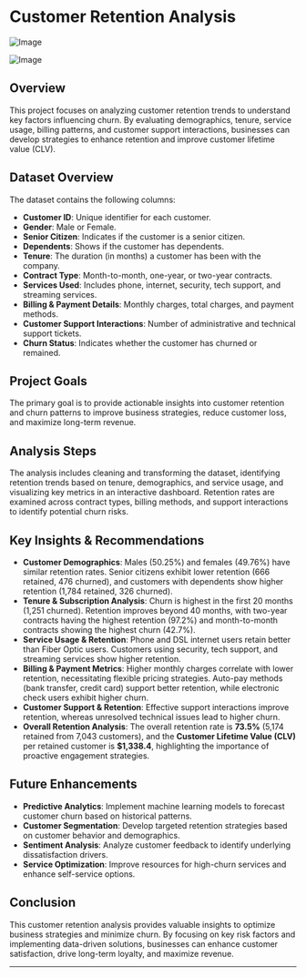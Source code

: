 # Customer Retention Analysis

![Image](https://github.com/user-attachments/assets/d063b4ad-68fd-4608-860e-357ecf209fcd)

![Image](https://github.com/user-attachments/assets/52182e6e-8766-4e53-9cad-e82994c37e11)

## Overview

This project focuses on analyzing customer retention trends to understand key factors influencing churn. By evaluating demographics, tenure, service usage, billing patterns, and customer support interactions, businesses can develop strategies to enhance retention and improve customer lifetime value (CLV).

## Dataset Overview

The dataset contains the following columns:

- **Customer ID**: Unique identifier for each customer.
- **Gender**: Male or Female.
- **Senior Citizen**: Indicates if the customer is a senior citizen.
- **Dependents**: Shows if the customer has dependents.
- **Tenure**: The duration (in months) a customer has been with the company.
- **Contract Type**: Month-to-month, one-year, or two-year contracts.
- **Services Used**: Includes phone, internet, security, tech support, and streaming services.
- **Billing & Payment Details**: Monthly charges, total charges, and payment methods.
- **Customer Support Interactions**: Number of administrative and technical support tickets.
- **Churn Status**: Indicates whether the customer has churned or remained.

## Project Goals

The primary goal is to provide actionable insights into customer retention and churn patterns to improve business strategies, reduce customer loss, and maximize long-term revenue.

## Analysis Steps

The analysis includes cleaning and transforming the dataset, identifying retention trends based on tenure, demographics, and service usage, and visualizing key metrics in an interactive dashboard. Retention rates are examined across contract types, billing methods, and support interactions to identify potential churn risks.

## Key Insights & Recommendations

- **Customer Demographics**: Males (50.25%) and females (49.76%) have similar retention rates. Senior citizens exhibit lower retention (666 retained, 476 churned), and customers with dependents show higher retention (1,784 retained, 326 churned).
- **Tenure & Subscription Analysis**: Churn is highest in the first 20 months (1,251 churned). Retention improves beyond 40 months, with two-year contracts having the highest retention (97.2%) and month-to-month contracts showing the highest churn (42.7%).
- **Service Usage & Retention**: Phone and DSL internet users retain better than Fiber Optic users. Customers using security, tech support, and streaming services show higher retention.
- **Billing & Payment Metrics**: Higher monthly charges correlate with lower retention, necessitating flexible pricing strategies. Auto-pay methods (bank transfer, credit card) support better retention, while electronic check users exhibit higher churn.
- **Customer Support & Retention**: Effective support interactions improve retention, whereas unresolved technical issues lead to higher churn.
- **Overall Retention Analysis**: The overall retention rate is **73.5%** (5,174 retained from 7,043 customers), and the **Customer Lifetime Value (CLV)** per retained customer is **$1,338.4**, highlighting the importance of proactive engagement strategies.

## Future Enhancements

- **Predictive Analytics**: Implement machine learning models to forecast customer churn based on historical patterns.
- **Customer Segmentation**: Develop targeted retention strategies based on customer behavior and demographics.
- **Sentiment Analysis**: Analyze customer feedback to identify underlying dissatisfaction drivers.
- **Service Optimization**: Improve resources for high-churn services and enhance self-service options.

## Conclusion

This customer retention analysis provides valuable insights to optimize business strategies and minimize churn. By focusing on key risk factors and implementing data-driven solutions, businesses can enhance customer satisfaction, drive long-term loyalty, and maximize revenue.

---
